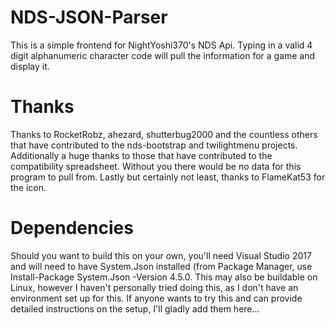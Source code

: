 # NDS-JSON-Parser
This is a simple frontend for NightYoshi370's NDS Api.  Typing in a valid 4 digit alphanumeric character code will pull the information for a game and display it.

# Thanks
Thanks to RocketRobz, ahezard, shutterbug2000 and the countless others that have contributed to the nds-bootstrap and twilightmenu projects.  Additionally a huge thanks to those that have contributed to the compatibility spreadsheet.  Without you there would be no data for this program to pull from.  Lastly but certainly not least, thanks to FlameKat53 for the icon.  

# Dependencies
Should you want to build this on your own, you'll need Visual Studio 2017 and will need to have System.Json installed (from Package Manager, use Install-Package System.Json -Version 4.5.0.  This may also be buildable on Linux, however I haven't personally tried doing this, as I don't have an environment set up for this.  If anyone wants to try this and can provide detailed instructions on the setup, I'll gladly add them here...
